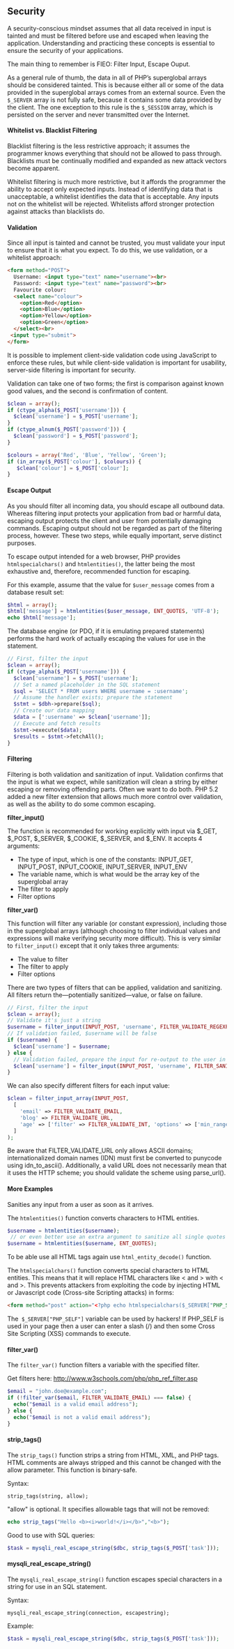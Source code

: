 ## Security
A security-conscious mindset assumes that all data received in input is tainted and must be filtered before use and escaped
when leaving the application. Understanding and practicing these concepts is essential to ensure the security of your applications.

The main thing to remember is FIEO: Filter Input, Escape Ouput.

As a general rule of thumb, the data in all of PHP’s superglobal arrays should
be considered tainted. This is because either all or some of the data provided
in the superglobal arrays comes from an external source. Even the ```$_SERVER```
array is not fully safe, because it contains some data provided by the client.
The one exception to this rule is the ```$_SESSION``` array, which is persisted on
the server and never transmitted over the Internet.

#### Whitelist vs. Blacklist Filtering
Blacklist filtering is the less restrictive approach; it assumes the programmer knows everything that should not be allowed to pass through. Blacklists must be continually modified and expanded as new attack vectors become apparent.

Whitelist filtering is much more restrictive, but it affords the programmer the ability to accept only expected inputs. Instead of identifying data that is unacceptable, a whitelist identifies the data that is acceptable. Any inputs not on the whitelist will be rejected. Whitelists afford stronger protection against attacks than blacklists do.

#### Validation
Since all input is tainted and cannot be trusted, you must validate your input to ensure that it is what you expect. To do this, we use validation, or a whitelist approach:
```html
<form method="POST">
  Username: <input type="text" name="username"><br>
  Password: <input type="text" name="password"><br>
  Favourite colour:
  <select name="colour">
    <option>Red</option>
    <option>Blue</option>
    <option>Yellow</option>
    <option>Green</option>
  </select><br>
 <input type="submit">
</form>
```
It is possible to implement client-side validation code using JavaScript to enforce these rules, but while client-side validation is important for usability, server-side filtering is important for security.

Validation can take one of two forms; the first is comparison against known good values, and the second is confirmation of content.
```php
$clean = array();
if (ctype_alpha($_POST['username'])) {
  $clean['username'] = $_POST['username'];
}
if (ctype_alnum($_POST['password'])) {
  $clean['password'] = $_POST['password'];
}

$colours = array('Red', 'Blue', 'Yellow', 'Green');
if (in_array($_POST['colour'], $colours)) {
   $clean['colour'] = $_POST['colour'];
}
```

#### Escape Output
As you should filter all incoming data, you should escape all outbound data. Whereas filtering input protects your application from bad or harmful data, escaping output protects the client and user from potentially damaging commands. Escaping output should not be regarded as part of the filtering process, however. These two steps, while equally important, serve distinct purposes.

To escape output intended for a web browser, PHP provides ```htmlspecialchars()``` and ```htmlentities()```, the latter being the most
exhaustive and, therefore, recommended function for escaping.

For this example, assume that the value for ```$user_message``` comes from a database result set:
```php
$html = array();
$html['message'] = htmlentities($user_message, ENT_QUOTES, 'UTF-8');
echo $html['message'];
```
The database engine (or PDO, if it is emulating prepared statements) performs the hard work of actually escaping the values for use in the statement.
```php
// First, filter the input
$clean = array();
if (ctype_alpha($_POST['username'])) {
  $clean['username'] = $_POST['username'];
  // Set a named placeholder in the SQL statement
  $sql = 'SELECT * FROM users WHERE username = :username';
  // Assume the handler exists; prepare the statement
  $stmt = $dbh->prepare($sql);
  // Create our data mapping
  $data = [':username' => $clean['username']];
  // Execute and fetch results
  $stmt->execute($data);
  $results = $stmt->fetchAll();
}
```

#### Filtering
Filtering is both validation and sanitization of input. Validation confirms that the input is what we expect, while sanitization will
clean a string by either escaping or removing offending parts. Often we want to do both. PHP 5.2 added a new filter extension that allows much more control over validation, as well as the ability to do some common escaping.

**filter_input()**

The function is recommended for working explicitly with input via $_GET, $_POST, $_SERVER, $_COOKIE, $_SERVER, and $_ENV. It accepts 4 arguments:
- The type of input, which is one of the constants: INPUT_GET, INPUT_POST, INPUT_COOKIE, INPUT_SERVER, INPUT_ENV
- The variable name, which is what would be the array key of the superglobal array
- The filter to apply
- Filter options

**filter_var()**

This function will filter any variable (or constant expression), including those in the superglobal arrays (although choosing to filter individual values and expressions will make verifying security more difficult). This is very similar to ```filter_input()``` except that it only takes three arguments:
- The value to filter
- The filter to apply
- Filter options

There are two types of filters that can be applied, validation and sanitizing. All filters return the—potentially sanitized—value, or false on failure.
```php
// First, filter the input
$clean = array();
// Validate it's just a string
$username = filter_input(INPUT_POST, 'username', FILTER_VALIDATE_REGEXP, ['options' =>['regexp' => '/^[a-z]$/i']]);
// If validation failed, $username will be false
if ($username) {
  $clean['username'] = $username;
} else {
  // Validation failed, prepare the input for re-output to the user in HTML
  $clean['username'] = filter_input(INPUT_POST, 'username', FILTER_SANITIZE_SPECIAL_CHARS);
}
```
We can also specify different filters for each input value:
```php
$clean = filter_input_array(INPUT_POST, 
  [
    'email' => FILTER_VALIDATE_EMAIL,
    'blog' => FILTER_VALIDATE_URL,
    'age' => ['filter' => FILTER_VALIDATE_INT, 'options' => ['min_range' => 18]]
  ]
);
```
Be aware that FILTER_VALIDATE_URL only allows ASCII domains;
internationalized domain names (IDN) must first be converted to punycode
using idn_to_ascii(). Additionally, a valid URL does not necessarily
mean that it uses the HTTP scheme; you should validate the scheme using
parse_url().

#### More Examples
Sanities any input from a user as soon as it arrives. 

The ```htmlentities()``` function converts characters to HTML entities.
```php
$username = htmlentities($username);
 // or even better use an extra argument to sanitize all single quotes too:
$username = htmlentities($username, ENT_QUOTES);
```
To be able use all HTML tags again use ```html_entity_decode()``` function.

The ```htmlspecialchars()``` function converts special characters to HTML entities. This means that it will replace HTML characters like < and > with &lt; and &gt;. This prevents attackers from exploiting the code by injecting HTML or Javascript code (Cross-site Scripting attacks) in forms:
```html
<form method="post" action="<?php echo htmlspecialchars($_SERVER["PHP_SELF"]); ?>">
```
The``` $_SERVER["PHP_SELF"]``` variable can be used by hackers! If PHP_SELF is used in your page then a user can enter a slash (/) and then some Cross Site Scripting (XSS) commands to execute.

#### filter_var()
The ```filter_var()``` function filters a variable with the specified filter. 

Get filters here: http://www.w3schools.com/php/php_ref_filter.asp
```php
$email = "john.doe@example.com";
if (!filter_var($email, FILTER_VALIDATE_EMAIL) === false) {
  echo("$email is a valid email address");
} else {
  echo("$email is not a valid email address");
}
```

#### strip_tags()
The ```strip_tags()``` function strips a string from HTML, XML, and PHP tags. HTML comments are always stripped and this cannot be changed with the allow parameter. This function is binary-safe.

Syntax:
```
strip_tags(string, allow);
```
"allow" is optional. It specifies allowable tags that will not be removed:
```php
echo strip_tags("Hello <b><i>world!</i></b>","<b>");
```
Good to use with SQL queries:
```php
$task = mysqli_real_escape_string($dbc, strip_tags($_POST['task']));
```

#### mysqli_real_escape_string()
The ```mysqli_real_escape_string()``` function escapes special characters in a string for use in an SQL statement.

Syntax:
```
mysqli_real_escape_string(connection, escapestring);
```
Example:
```php
$task = mysqli_real_escape_string($dbc, strip_tags($_POST['task']));
```
